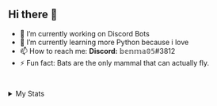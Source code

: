 ## Hi there 👋

- 🔭 I’m currently working on Discord Bots
- 🌱 I’m currently learning more Python because i love 
- 📫 How to reach me: **Discord:** 𝕓𝕖𝕟𝕞𝕒𝟘𝟝#3812
- ⚡ Fun fact: Bats are the only mammal that can actually fly.

#

<details>
  <summary>My Stats</summary>
  <table>
    <tr>
      <td align="center" style="padding=0;width=50%;">
        <img align="center" style="padding=0;" src="https://github-readme-stats.vercel.app/api?username=benma0005&show_icons=true&hide_border=true"/>
      </td>
      <td align="center" style="padding=0;width=50%;">
        <img align="center" style="padding=0;" src="https://github-readme-stats.vercel.app/api/top-langs/?username=benma0005&layout=compact&hide_border=true"/>
      </td>
    </tr>
  </table>
</details>
